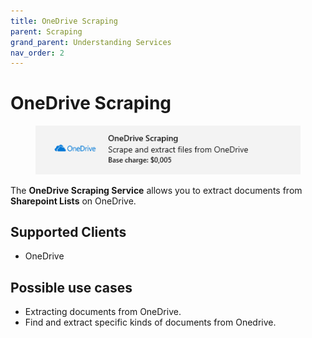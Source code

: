 ```yaml
---
title: OneDrive Scraping
parent: Scraping
grand_parent: Understanding Services
nav_order: 2
---
```


# OneDrive Scraping

<figure><img src="../../.gitbook/assets/image (39).png" alt=""><figcaption></figcaption></figure>

The **OneDrive Scraping Service** allows you to extract documents from **Sharepoint Lists** on OneDrive.

## Supported Clients

* OneDrive

## Possible use cases

* Extracting documents from OneDrive.
* Find and extract specific kinds of documents from Onedrive.
